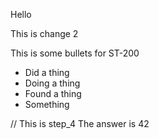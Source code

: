Hello


This is change 2

This is some bullets for ST-200
* Did a thing
* Doing a thing
* Found a thing
* Something

// This is step_4
The answer is 42
